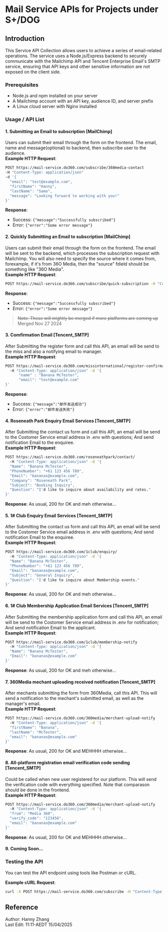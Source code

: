 # Mail Service APIs for Projects under S+/DOG

## Introduction
This Service API Collection allows users to achieve a series of email-related operations. The service uses a Node.js/Express backend to securely communicate with the Mailchimp API and Tencent Enterprise Email's SMTP service, ensuring that API keys and other sensitive information are not exposed on the client side.

### Prerequisites
- Node.js and npm installed on your server
- A Mailchimp account with an API key, audience ID, and server prefix
- A Linux cloud server with Nginx installed

### Usage / API List

#### 1. Submitting an Email to subscription [MailChimp]
Users can submit their email through the form on the frontend. The email, name and message(optional) to backend, then subscribe user to the audience. \
**Example HTTP Request**:
```bash
POST https://mail-service.do360.com/subscribe/360media-contact 
-H "Content-Type: application/json"
-d '{
  "email": "test@example.com",
  "firstName": "Hanny",
  "lastName": "Sama",
  "message": "Looking forward to working with you!"
}'
```
**Response**:
- Success: `{"message":"Successfully subscribed"}`
- Error: `{"error":"Some error message"}`

#### 2. Quickly Submitting an Email to subscription [MailChimp]
Users can submit their email through the form on the frontend. The email will be sent to the backend, which processes the subscription request with Mailchimp. You will also need to specify the source where it comes from, forexample, if it's from 36O Media, then the "source" fdield should be something like "36O Media". \
**Example HTTP Request**:
```bash
POST https://mail-service.do360.com/subscribe/quick-subscription -H "Content-Type: application/json" -d '{"email":"test@example.com", "source":"Sample.org"}'
```
**Response**:
- Success: `{"message":"Successfully subscribed"}`
- Error: `{"error":"Some error message"}`
> ~~Note: These will mightly be merged if more platforms are coming up~~ Merged Nov 27 2024

#### 3. Comfirmation Email [Tencent_SMTP]
After Submitting the register form and call this API, an email will be send to the miss and also a notifying email to manager. \
**Example HTTP Request**:
```bash
POST https://mail-service.do360.com/missinternational/register-confirmation 
  -H "Content-Type: application/json" -d '{
      "name" : "Banana McTester",
      "email": "test@example.com"
}'
```
**Response**:
- Success: `{"message":"邮件发送成功"}`
- Error: `{"error":"邮件发送失败"}`

#### 4. Roseneath Park Enquiry Email Services [Tencent_SMTP]
After Submitting the contact us form and call this API, an email will be send to the Costomer Service email address in .env with questions;
And send notification Email to the enquiree. \
**Example HTTP Request**:
```bash
POST https://mail-service.do360.com/roseneathpark/contact/
  -H "Content-Type: application/json" -d '{
  "Name": "Banana McTester",
  "PhoneNumber": "+61 123 456 789",
  "Email": "bananas@example.com",
  "Company": "Roseneath Park",
  "Subject": "Booking Inquiry",
  "Question": "I'd like to inquire about availability and rates."
}'
```
**Response**:
As usual, 200 for OK and meh otherwise...

#### 5. 1# Club Enquiry Email Services [Tencent_SMTP]
After Submitting the contact us form and call this API, an email will be send to the Costomer Service email address in .env with questions;
And send notification Email to the enquiree. \
**Example HTTP Request**:
```bash
POST https://mail-service.do360.com/1club/enquiry/
  -H "Content-Type: application/json" -d '{
  "Name": "Banana McTester",
  "PhoneNumber": "+61 123 456 789",
  "Email": "bananas@example.com",
  "Subject": "General Inquiry",
  "Question": "I'd like to inquire about Membership events."
}'
```
**Response**:
As usual, 200 for OK and meh otherwise...

#### 6. 1# Club Membership Application Email Services [Tencent_SMTP]
After Submitting the membership application form and call this API, an email will be send to the Costomer Service email address in .env for notification;
And send notification Email to the applicant. \
**Example HTTP Request**:
```bash
POST https://mail-service.do360.com/1club/membership-notify
  -H "Content-Type: application/json" -d '{
  "Name": "Banana McTester",
  "Email": "bananas@example.com"
}'
```
**Response**:
As usual, 200 for OK and meh otherwise...

#### 7. 360Media mechant uploading received notification [Tencent_SMTP]
After mechants submitting the form from 360Media, call this API. This will send a notification to the mechant's submitted email, as well as the manager's email. \
**Example HTTP Request**:
```bash
POST https://mail-service.do360.com/360media/merchant-upload-notify
  -H "Content-Type: application/json" -d '{
  "firstName": "Banana",
  "lastName": "McTester",
  "email": "bananas@example.com"
}'
```
**Response**:
As usual, 200 for OK and MEHHHH otherwise...

#### 8. All-platform registration email verification code sending [Tencent_SMTP]
Could be called when new user registered for our platform. This will send the verification code with everything specified. Note that comparason should be done in the frontend.\
**Example HTTP Request**:
```bash
POST https://mail-service.do360.com/360media/merchant-upload-notify
  -H "Content-Type: application/json" -d '{
  "from": "Media 360",
  "verify_code": "123456",
  "email": "bananas@example.com"
}'
```
**Response**:
As usual, 200 for OK and MEHHHH otherwise...

#### 9. Coming Soon...

### Testing the API
You can test the API endpoint using tools like Postman or cURL.

**Example cURL Request**:
```bash
curl -X POST https://mail-service.do360.com/subscribe -H "Content-Type: application/json" -d '{"email":"test@example.com"}'
```

## Reference
Author: Hanny Zhang \
Last Edit: 11:11-AEDT 15/04/2025
